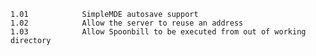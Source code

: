     1.01            SimpleMDE autosave support
    1.02            Allow the server to reuse an address
    1.03            Allow Spoonbill to be executed from out of working directory
